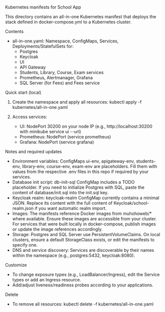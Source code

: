 Kubernetes manifests for School App

This directory contains an all-in-one Kubernetes manifest that deploys the stack defined in docker-compose.yml to a Kubernetes cluster.

Contents
- all-in-one.yaml: Namespace, ConfigMaps, Services, Deployments/StatefulSets for:
  - Postgres
  - Keycloak
  - UI
  - API Gateway
  - Students, Library, Course, Exam services
  - Prometheus, Alertmanager, Grafana
  - SQL Server (for Fees) and Fees service

Quick start (local)
1) Create the namespace and apply all resources:
   kubectl apply -f kubernetes/all-in-one.yaml

2) Access services:
   - UI: NodePort 30200 on your node IP (e.g., http://localhost:30200 with minikube service ui --url)
   - Prometheus: NodePort (service prometheus)
   - Grafana: NodePort (service grafana)

Notes and required updates
- Environment variables: ConfigMaps ui-env, apigateway-env, students-env, library-env, course-env, exam-env are placeholders. Fill them with values from the respective .env files in this repo if required by your services.
- Database init script: db-init-sql ConfigMap includes a TODO placeholder. If you need to initialize Postgres with SQL, paste the content of database/init.sql into the init.sql key.
- Keycloak realm: keycloak-realm ConfigMap currently contains a minimal JSON. Replace its content with the full content of Keycloak/school-realm.json if you want automatic realm import.
- Images: The manifests reference Docker images from muhohoweb/* where available. Ensure these images are accessible from your cluster. For services that were built locally in docker-compose, publish images or update the image references accordingly.
- Storage: Postgres and SQL Server use PersistentVolumeClaims. On local clusters, ensure a default StorageClass exists, or edit the manifests to specify one.
- DNS and service discovery: Services are discoverable by their names within the namespace (e.g., postgres:5432, keycloak:8080).

Customize
- To change exposure types (e.g., LoadBalancer/Ingress), edit the Service types or add an Ingress resource.
- Add/adjust liveness/readiness probes according to your applications.

Delete
- To remove all resources:
  kubectl delete -f kubernetes/all-in-one.yaml
